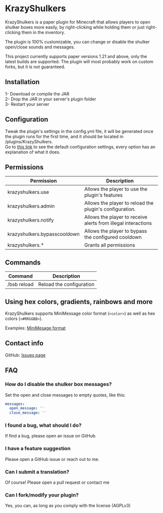 # KrazyShulkers
KrazyShulkers is a paper plugin for Minecraft that allows
players to open shulker boxes more easily, by right-clicking while holding them
or just right-clicking them in the inventory.

The plugin is 100% customizable, you can change or disable the
shulker open/close sounds and messages.

This project currently supports paper versions 1.21 and above,
only the latest builds are supported. The plugin will most probably work on custom forks,
but it is not guaranteed.

## Installation
1- Download or compile the JAR<br>
2- Drop the JAR in your server's plugin folder<br>
3- Restart your server<br>

## Configuration
Tweak the plugin's settings in the config.yml file, it will be generated
once the plugin runs for the first time, and it should be located in /plugins/KrazyShulkers.<br>
Go to [this link](https://github.com/KrazyxWolf/KrazyShulkers/blob/master/src/main/resources/config.yml)
to see the default configuration settings, every option has an explanation of what it does.

## Permissions
| Permission                   | Description                                                   |
|------------------------------|---------------------------------------------------------------|
| krazyshulkers.use            | Allows the player to use the plugin's features                |
| krazyshulkers.admin          | Allows the player to reload the plugin's configuration.       |
| krazyshulkers.notify         | Allows the player to receive alerts from illegal interactions |
| krazyshulkers.bypasscooldown | Allows the player to bypass the configured cooldown           |
| krazyshulkers.*              | Grants all permissions                                        |

## Commands
| Command     | Description              |
|-------------|--------------------------|
| /bsb reload | Reload the configuration |

## Using hex colors, gradients, rainbows and more
KrazyShulkers supports MiniMessage color format (`<color>`) as well as hex colors (`<#RRGGBB>`).

Examples: [MiniMesage format](https://docs.advntr.dev/minimessage/format.html)

## Contact info
GitHub: [Issues page](https://github.com/KrazyxWolf/KrazyShulkers/issues)

## FAQ

### How do I disable the shulker box messages?
Set the open and close messages to empty quotes, like this:
```yaml
messages:
  open_message: ''
  close_message: ''
```

### I found a bug, what should I do?
If find a bug, please open an issue on GitHub.

### I have a feature suggestion
Please open a GitHub issue or reach out to me.

### Can I submit a translation?
Of course! Please open a pull request or contact me

### Can I fork/modify your plugin?
Yes, you can, as long as you comply with the license (AGPLv3)